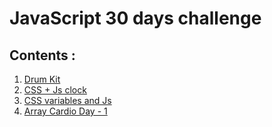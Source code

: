 # JavaScript 30 days challenge
## Contents :
1. [Drum Kit](DrumKit)
2. [CSS + Js clock](CSS+Js_clock)
3. [CSS variables and Js](variables)
4. [Array Cardio Day - 1](arrayCardio-1)